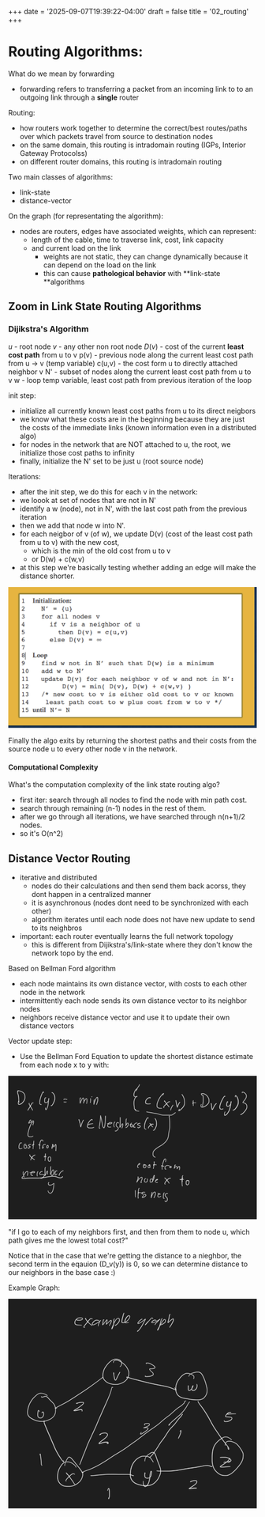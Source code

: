 +++
date = '2025-09-07T19:39:22-04:00'
draft = false
title = '02_routing'
+++

# Routing Algorithms:

What do we mean by forwarding
- forwarding refers to transferring a packet from an incoming link to to an outgoing link through a **single** router

Routing:
- how routers work together to determine the correct/best routes/paths over which packets travel from source to destination nodes
- on the same domain, this routing is intradomain routing (IGPs, Interior Gateway Protocolss)
- on different router domains, this routing is intradomain routing


Two main classes of algorithms:
- link-state
- distance-vector

On the graph (for representating the algorithm):
- nodes are routers, edges have associated weights, which can represent:
    - length of the cable, time to traverse link, cost, link capacity
    - and current load on the link
        - weights are not static, they can change dynamically because it can depend on the load on the link
        - this can cause **pathological behavior** with **link-state **algorithms

## Zoom in Link State Routing Algorithms

### Dijikstra's Algorithm

$u$ - root node 
$v$ - any other non root node 
$D(v)$ - cost of the current **least cost path** from u to v
p(v) - previous node along the current least cost path from u -> v (temp variable)
c(u,v) - the cost form u to directly attached neighbor v
N' - subset of nodes along the current least cost path from u to v
w - loop temp variable, least cost path from previous iteration of the loop

init step:
- initialize all currently known least cost paths from u to its direct neigbors
- we know what these costs are in the beginning because they are just the costs of the immediate links (known information even in a distributed algo)
- for nodes in the network that are NOT attached to u, the root, we initialize those cost paths to infinity
- finally, initialize the N' set to be just u (root source node)

Iterations:
- after the init step, we do this for each v in the network:
- we loook at set of nodes that are not in N'
- identify a w (node), not in N', with the last cost path from the previous iteration
- then we add that node w into N'. 
- for each neigbor of v (of w), we update D(v) (cost of the least cost path from u to v) with the new cost, 
    - which is the min of 
    the old cost from u to v 
    - or D(w) + c(w,v)
- at this step we're basically testing whether adding an edge will make the distance shorter. 

![alt text](image.png)

Finally the algo exits by returning the shortest paths and their costs from the source node u to every other node v in the network. 

#### Computational Complexity

What's the computation complexity of the link state routing algo?
- first iter: search through all nodes to find the node with min path cost. 
- search through remaining (n-1) nodes in the rest of them. 
- after we go through all iterations, we have searched through n(n+1)/2 nodes. 
- so it's O(n^2)

## Distance Vector Routing

- iterative and distributed
    - nodes do their calculations and then send them back acorss, they dont happen in a centralized manner
    - it is asynchronous (nodes dont need to be synchronized with each other)
    - algorithm iterates until each node does not have new update to send to its neighbros
- important: each router eventually learns the full network topology
    - this is different from Dijikstra's/link-state where they don't know the network topo by the end. 

Based on Bellman Ford algorithm

- each node maintains its own distance vector, with costs to each other node in the network
- intermittently each node sends its own distance vector to its neighbor nodes
- neighbors receive distance vector and use it to update their own distance vectors

Vector update step:
- Use the Bellman Ford Equation to update the shortest distance estimate from each node x to y with:

![alt text](image-2.png)

"if I go to each of my neighbors first, and then from them to node u, which path gives me the lowest total cost?"

Notice that in the case that we're getting the distance to a nieghbor, the second term in the eqauion (D_v(y)) is 0, so we can determine distance to our neighbors in the base case :)

Example Graph:

![alt text](image-1.png)

